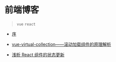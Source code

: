 # 前端博客

> `vue` `react`

- [序](https://github.com/zhang-quan-yi/blogs/blob/master/article/index.md)

- [vue-virtual-collection——滚动加载组件的原理解析](https://github.com/zhang-quan-yi/blogs/blob/master/article/vue-virtual-collection.md)

- [浅析 React 组件的状态更新](https://github.com/zhang-quan-yi/blogs/blob/master/article/react_component_update.md)